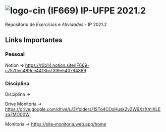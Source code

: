 # ![logo-cin](https://user-images.githubusercontent.com/56169778/155887551-9cceb258-19be-4f99-b613-c5e8c092a7c4.png?w=310) (IF669) IP-UFPE 2021.2

 Repositório de *Exercícios* e *Atividades* - IP 2021.2

 ## Links Importantes
 ### Pessoal
 Notion -> https://r0b14.notion.site/IF669-c7570ec489ce4413bcf3f9e540794889 
 ### Disciplina
 Disciplina ->
 
 Drive Monitoria -> https://drive.google.com/drive/u/3/folders/1STo4COxHusk2v2W9XzXmIXLEzq7MO00W 
 
 Monitoria -> https://site-monitoria.web.app/home
